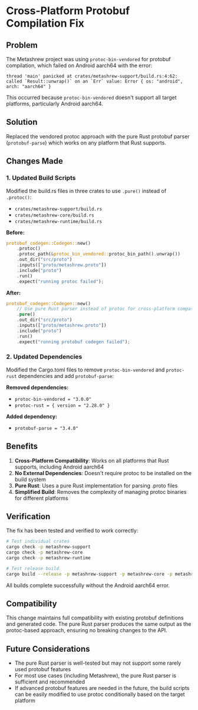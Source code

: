 # Cross-Platform Protobuf Compilation Fix

## Problem

The Metashrew project was using `protoc-bin-vendored` for protobuf compilation, which failed on Android aarch64 with the error:

```
thread 'main' panicked at crates/metashrew-support/build.rs:4:62:
called `Result::unwrap()` on an `Err` value: Error { os: "android", arch: "aarch64" }
```

This occurred because `protoc-bin-vendored` doesn't support all target platforms, particularly Android aarch64.

## Solution

Replaced the vendored protoc approach with the pure Rust protobuf parser (`protobuf-parse`) which works on any platform that Rust supports.

## Changes Made

### 1. Updated Build Scripts

Modified the build.rs files in three crates to use `.pure()` instead of `.protoc()`:

- `crates/metashrew-support/build.rs`
- `crates/metashrew-core/build.rs` 
- `crates/metashrew-runtime/build.rs`

**Before:**
```rust
protobuf_codegen::Codegen::new()
    .protoc()
    .protoc_path(&protoc_bin_vendored::protoc_bin_path().unwrap())
    .out_dir("src/proto")
    .inputs(["proto/metashrew.proto"])
    .include("proto")
    .run()
    .expect("running protoc failed");
```

**After:**
```rust
protobuf_codegen::Codegen::new()
    // Use pure Rust parser instead of protoc for cross-platform compatibility
    .pure()
    .out_dir("src/proto")
    .inputs(["proto/metashrew.proto"])
    .include("proto")
    .run()
    .expect("running protobuf codegen failed");
```

### 2. Updated Dependencies

Modified the Cargo.toml files to remove `protoc-bin-vendored` and `protoc-rust` dependencies and add `protobuf-parse`:

**Removed dependencies:**
- `protoc-bin-vendored = "3.0.0"`
- `protoc-rust = { version = "2.28.0" }`

**Added dependency:**
- `protobuf-parse = "3.4.0"`

## Benefits

1. **Cross-Platform Compatibility**: Works on all platforms that Rust supports, including Android aarch64
2. **No External Dependencies**: Doesn't require protoc to be installed on the build system
3. **Pure Rust**: Uses a pure Rust implementation for parsing .proto files
4. **Simplified Build**: Removes the complexity of managing protoc binaries for different platforms

## Verification

The fix has been tested and verified to work correctly:

```bash
# Test individual crates
cargo check -p metashrew-support
cargo check -p metashrew-core  
cargo check -p metashrew-runtime

# Test release build
cargo build --release -p metashrew-support -p metashrew-core -p metashrew-runtime
```

All builds complete successfully without the Android aarch64 error.

## Compatibility

This change maintains full compatibility with existing protobuf definitions and generated code. The pure Rust parser produces the same output as the protoc-based approach, ensuring no breaking changes to the API.

## Future Considerations

- The pure Rust parser is well-tested but may not support some rarely used protobuf features
- For most use cases (including Metashrew), the pure Rust parser is sufficient and recommended
- If advanced protobuf features are needed in the future, the build scripts can be easily modified to use protoc conditionally based on the target platform